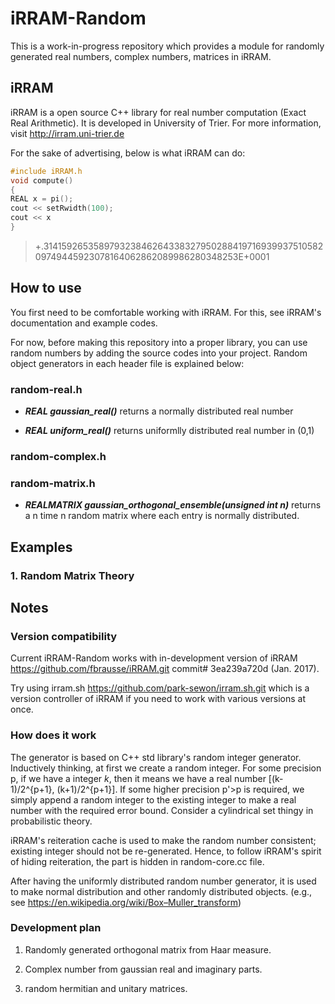 # iRRAM-Random
This is a work-in-progress repository which provides a module for randomly generated real numbers, complex numbers, matrices in iRRAM.

## iRRAM
iRRAM is a open source C++ library for real number computation (Exact Real Arithmetic). It is developed in University of Trier. For more information, visit http://irram.uni-trier.de

For the sake of advertising, below is what iRRAM can do:
```C
#include iRRAM.h
void compute()
{
REAL x = pi(); 
cout << setRwidth(100);
cout << x
}
```
>+.31415926535897932384626433832795028841971693993751058209749445923078164062862089986280348253E+0001

## How to use
You first need to be comfortable working with iRRAM. For this, see iRRAM's documentation and example codes.

For now, before making this repository into a proper library, you can use random numbers by adding the source codes into your project. Random object generators in each header file is explained below:

### random-real.h

* ___***REAL gaussian_real()***___ returns a normally distributed real number

* ___***REAL uniform_real()***___ returns uniformlly distributed real number in (0,1)

### random-complex.h

### random-matrix.h

* ___***REALMATRIX gaussian_orthogonal_ensemble(unsigned int n***)___ returns a n time n random matrix where each entry is normally distributed.

## Examples

### 1. Random Matrix Theory

## Notes

### Version compatibility
Current iRRAM-Random works with in-development version of iRRAM https://github.com/fbrausse/iRRAM.git commit# 3ea239a720d (Jan. 2017).

Try using irram.sh https://github.com/park-sewon/irram.sh.git which is a version controller of iRRAM if you need to work with various versions at once.

### How does it work
The generator is based on C++ std library's random integer generator. Inductively thinking, at first  we create a random integer. For some precision p, if we have a integer $k$, then it means we have a real number [(k-1)/2^{p+1}, (k+1)/2^{p+1}]. If some higher precision p'>p is required, we simply append a random integer to the existing integer to make a real number with the required error bound. Consider a cylindrical set thingy in probabilistic theory.

iRRAM's reiteration cache is used to make the random number consistent; existing integer should not be re-generated. Hence, to follow iRRAM's spirit of hiding reiteration, the part is hidden in random-core.cc file.

After having the uniformly distributed random number generator, it is used to make normal distribution and other randomly distributed objects. (e.g., see https://en.wikipedia.org/wiki/Box–Muller_transform)
 

### Development plan

1. Randomly generated orthogonal matrix from Haar measure.

1.  Complex number from gaussian real and imaginary parts.

1.  random hermitian and unitary matrices.

